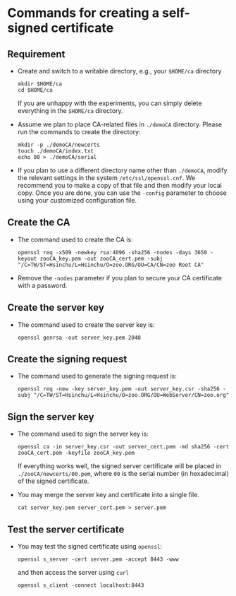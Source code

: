 # Commands for creating a self-signed certificate

## Requirement

- Create and switch to a writable directory, e.g., your `$HOME/ca` directory

  ```
  mkdir $HOME/ca
  cd $HOME/ca
  ```

  If you are unhappy with the experiments, you can simply delete everything in the `$HOME/ca` directory.

- Assume we plan to place CA-related files in `./demoCA` directory. Please run the commands to create the directory:

  ```
  mkdir -p ./demoCA/newcerts
  touch ./demoCA/index.txt
  echo 00 > ./demoCA/serial
  ```

- If you plan to use a different directory name other than `./demoCA`, modify the relevant settings in the system `/etc/ssl/openssl.cnf`. We recommend you to make a copy of that file and then modify your local copy. Once you are done, you can use the `-config` parameter to choose using your customized configuration file.

## Create the CA

- The command used to create the CA is:

  `openssl req -x509 -newkey rsa:4096 -sha256 -nodes -days 3650 -keyout zooCA_key.pem -out zooCA_cert.pem -subj "/C=TW/ST=Hsinchu/L=Hsinchu/O=zoo.ORG/OU=CA/CN=zoo Root CA"`

- Remove the `-nodes` parameter if you plan to secure your CA certificate with a password.

## Create the server key

- The command used to create the server key is:

  `openssl genrsa -out server_key.pem 2048`

## Create the signing request

- The command used to generate the signing request is:

  `openssl req -new -key server_key.pem -out server_key.csr -sha256 -subj "/C=TW/ST=Hsinchu/L=Hsinchu/O=zoo.ORG/OU=WebServer/CN=zoo.org"`

## Sign the server key

- The command used to sign the server key is:

  `openssl ca -in server_key.csr -out server_cert.pem -md sha256 -cert zooCA_cert.pem -keyfile zooCA_key.pem`

  If everything works well, the signed server certificate will be placed in `./zooCA/newcerts/00.pem`, where `00` is the serial number (in hexadecimal) of the signed certificate.

- You may merge the server key and certificate into a single file.

  `cat server_key.pem server_cert.pem > server.pem`

## Test the server certificate

- You may test the signed certificate using `openssl`:

  `openssl s_server -cert server.pem -accept 8443 -www`

  and then access the server using `curl`

  `openssl s_client -connect localhost:8443`

